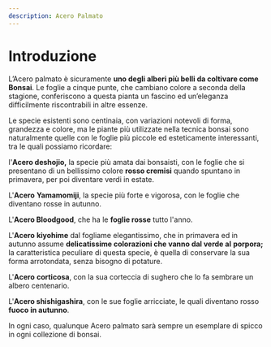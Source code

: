 ```yaml
---
description: Acero Palmato
---
```


# Introduzione

L’Acero palmato è sicuramente **uno degli alberi più belli da coltivare come Bonsai**. Le foglie a cinque punte, che cambiano colore a seconda della stagione, conferiscono a questa pianta un fascino ed un’eleganza difficilmente riscontrabili in altre essenze.

Le specie esistenti sono centinaia, con variazioni notevoli di forma, grandezza e colore, ma le piante  più utilizzate nella tecnica bonsai sono naturalmente quelle con le foglie più piccole ed esteticamente interessanti, tra le quali possiamo ricordare:

l'**Acero deshojio,** la specie più amata dai bonsaisti,  con le foglie che si presentano di un bellissimo colore **rosso cremisi** quando spuntano in primavera, per poi diventare verdi in estate.

L'**Acero** **Yamamomiji**, la specie più forte e vigorosa, con le foglie che diventano rosse in autunno.

L'**Acero Bloodgood**, che ha le **foglie rosse** tutto l'anno.

L'**Acero** **kiyohime** dal fogliame elegantissimo, che in primavera ed in autunno assume **delicatissime colorazioni che vanno dal verde al** **porpora;** la caratteristica peculiare di questa specie, è quella di conservare la sua forma arrotondata, senza bisogno di potature.

L'**Acero** **corticosa**, con la sua corteccia di sughero che lo fa sembrare un albero centenario.

L'**Acero shishigashira**, con le sue foglie arricciate, le quali diventano rosso **fuoco in autunno**.

In ogni caso, qualunque Acero palmato sarà sempre un esemplare di spicco in ogni collezione di bonsai.

